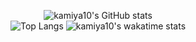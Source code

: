 <p align="center">
  <img src="https://github-readme-stats.vercel.app/api?username=kamiya10&show_icons=true&bg_color=22272e&title_color=ffa0b4&text_color=adbac7&icon_color=ffa0b4&hide_border=true" alt="kamiya10's GitHub stats">
  <br>
  <img src="https://github-readme-stats.vercel.app/api/top-langs/?username=kamiya10&layout=compact&bg_color=22272e&title_color=ffa0b4&text_color=adbac7&icon_color=ffa0b4&hide_border=true" alt="Top Langs">
  <img src="https://github-readme-stats.vercel.app/api/wakatime?username=kamiya10&layout=compact&bg_color=22272e&title_color=ffa0b4&text_color=adbac7&icon_color=ffa0b4&hide_border=true" alt="kamiya10's wakatime stats">
  </p>
